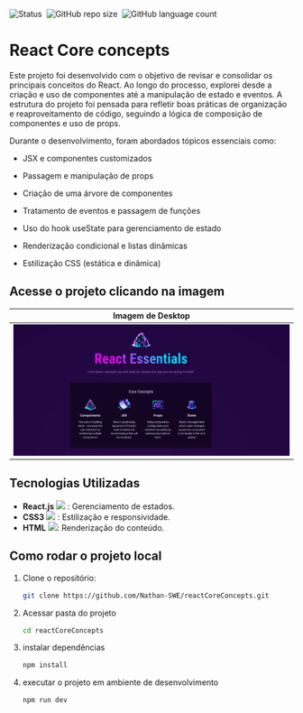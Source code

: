 ![Status](https://img.shields.io/badge/em%20Produção-black?style=for-the-badge&label=status&labelColor=000&color=00b140)&nbsp;
![GitHub repo size](https://img.shields.io/github/repo-size/Nathan-SWE/reactCoreConcepts?style=for-the-badge)&nbsp;
![GitHub language count](https://img.shields.io/github/languages/count/Nathan-SWE/reactCoreConcepts?style=for-the-badge)&nbsp;

# React Core concepts

Este projeto foi desenvolvido com o objetivo de revisar e consolidar os principais conceitos do React. Ao longo do processo, explorei desde a criação e uso de componentes até a manipulação de estado e eventos. A estrutura do projeto foi pensada para refletir boas práticas de organização e reaproveitamento de código, seguindo a lógica de composição de componentes e uso de props.

Durante o desenvolvimento, foram abordados tópicos essenciais como:

- JSX e componentes customizados

- Passagem e manipulação de props

- Criação de uma árvore de componentes

- Tratamento de eventos e passagem de funções

- Uso do hook useState para gerenciamento de estado

- Renderização condicional e listas dinâmicas

- Estilização CSS (estática e dinâmica)

## Acesse o projeto clicando na imagem

|                                                                          Imagem de Desktop                                                                          |
| :-----------------------------------------------------------------------------------------------------------------------------------------------------------------: |
| [![Preview do Projeto](https://raw.githubusercontent.com/Nathan-SWE/reactCoreConcepts/refs/heads/main/docs/page.webp)](https://react-core-concepts-one.vercel.app/) |

## Tecnologias Utilizadas

- **React.js** <img width="15px" src="https://cdn.jsdelivr.net/gh/devicons/devicon@latest/icons/react/react-original.svg" />
  : Gerenciamento de estados.
- **CSS3**
  <img width="15px" src="https://cdn.jsdelivr.net/gh/devicons/devicon@latest/icons/css3/css3-original.svg" />
  : Estilização e responsividade.
- **HTML** <img width="15px" src="https://cdn.jsdelivr.net/gh/devicons/devicon@latest/icons/html5/html5-original.svg" />: Renderização do conteúdo.

## Como rodar o projeto local

1. Clone o repositório:

   ```bash
   git clone https://github.com/Nathan-SWE/reactCoreConcepts.git
   ```

2. Acessar pasta do projeto

   ```bash
   cd reactCoreConcepts
   ```

3. instalar dependências

   ```bash
   npm install
   ```

4. executar o projeto em ambiente de desenvolvimento

   ```bash
   npm run dev
   ```
